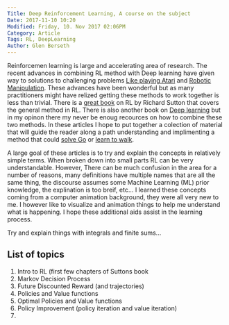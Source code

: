 ```yaml
---
Title: Deep Reinforcement Learning, A course on the subject 
Date: 2017-11-10 10:20
Modified: Friday, 10. Nov 2017 02:06PM 
Category: Article
Tags: RL, DeepLearning
Author: Glen Berseth
---
```


Reinforcemen learning is large and accelerating area of research. The recent advances in combining RL method with Deep learning have given way to solutions to challenging problems [Like playing Atari](https://www.nature.com/articles/nature14236) and [Robotic Manipulation](https://www.bloomberg.com/features/2015-preschool-for-robots/). These advances have been wonderful but as many practitioners might have relized getting these methods to work together is less than trivial. There is a [great book](http://incompleteideas.net/sutton/book/the-book.html) on RL by Richard Sutton that covers the general method in RL. There is also another book on [Deep learning](http://www.deeplearningbook.org/) but in my opinon there my never be enoug recources on how to combine these two methods. In these articles I hope to put together a colection of material that will guide the reader along a path understanding and implimenting a method that could [solve Go](https://research.googleblog.com/2016/01/alphago-mastering-ancient-game-of-go.html) or [learn to walk](http://www.cs.ubc.ca/~van/papers/2017-TOG-deepLoco/index.html). 

A large goal of these articles is to try and explain the concepts in relatively simple terms. When broken down into small parts RL can be very understandable. However, There can be much confusion in the area for a number of reasons, many definitions have multiple names that are all the same thing, the discourse assumes some Machine Learning (ML) prior knowledge, the explination is too breif, etc... I learned these concepts coming from a computer animation background, they were all very new to me. I however like to visualize and animation things to help me understand what is happening. I hope these additional aids assist in the learning process.


Try and explain things with integrals and finite sums...

## List of topics 

1. Intro to RL (first few chapters of Suttons book
1. Markov Decision Process
1. Future Discounted Reward (and trajectories)
1. Policies and Value functions
1. Optimal Policies and Value functions
1. Policy Improvement (policy iteration and value iteration)
1. 

